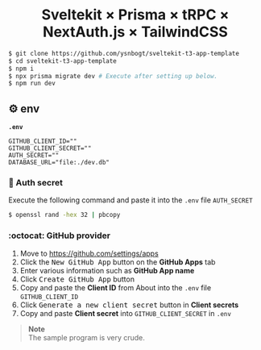 <h1 align="center">Sveltekit × Prisma × tRPC × NextAuth.js × TailwindCSS</h1>

```zsh
$ git clone https://github.com/ysnbogt/sveltekit-t3-app-template
$ cd sveltekit-t3-app-template
$ npm i
$ npx prisma migrate dev # Execute after setting up below.
$ npm run dev
```

## ⚙️ env

**`.env`**

```env
GITHUB_CLIENT_ID=""
GITHUB_CLIENT_SECRET=""
AUTH_SECRET=""
DATABASE_URL="file:./dev.db"
```

### 🔑 Auth secret

Execute the following command and paste it into the `.env` file `AUTH_SECRET`

```zsh
$ openssl rand -hex 32 | pbcopy
```

### :octocat: GitHub provider

1. Move to https://github.com/settings/apps
2. Click the <kbd>New GitHub App</kbd> button on the **GitHub Apps** tab
3. Enter various information such as **GitHub App name**
4. Click <kbd>Create GitHub App</kbd> button
5. Copy and paste the **Client ID** from About into the `.env` file `GITHUB_CLIENT_ID`
6. Click <kbd>Generate a new client secret</kbd> button in **Client secrets**
7. Copy and paste **Client secret** into `GITHUB_CLIENT_SECRET` in `.env`

> **Note**<br>
> The sample program is very crude.

